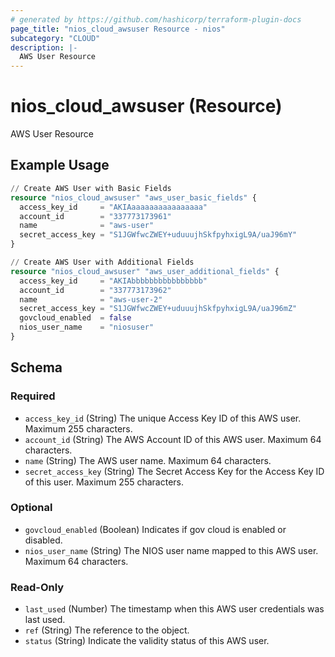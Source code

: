 ```yaml
---
# generated by https://github.com/hashicorp/terraform-plugin-docs
page_title: "nios_cloud_awsuser Resource - nios"
subcategory: "CLOUD"
description: |-
  AWS User Resource
---
```


# nios_cloud_awsuser (Resource)

AWS User Resource

## Example Usage

```terraform
// Create AWS User with Basic Fields
resource "nios_cloud_awsuser" "aws_user_basic_fields" {
  access_key_id     = "AKIAaaaaaaaaaaaaaaaa"
  account_id        = "337773173961"
  name              = "aws-user"
  secret_access_key = "S1JGWfwcZWEY+uduuujhSkfpyhxigL9A/uaJ96mY"
}

// Create AWS User with Additional Fields
resource "nios_cloud_awsuser" "aws_user_additional_fields" {
  access_key_id     = "AKIAbbbbbbbbbbbbbbbb"
  account_id        = "337773173962"
  name              = "aws-user-2"
  secret_access_key = "S1JGWfwcZWEY+uduuujhSkfpyhxigL9A/uaJ96mZ"
  govcloud_enabled  = false
  nios_user_name    = "niosuser"
}
```

<!-- schema generated by tfplugindocs -->
## Schema

### Required

- `access_key_id` (String) The unique Access Key ID of this AWS user. Maximum 255 characters.
- `account_id` (String) The AWS Account ID of this AWS user. Maximum 64 characters.
- `name` (String) The AWS user name. Maximum 64 characters.
- `secret_access_key` (String) The Secret Access Key for the Access Key ID of this user. Maximum 255 characters.

### Optional

- `govcloud_enabled` (Boolean) Indicates if gov cloud is enabled or disabled.
- `nios_user_name` (String) The NIOS user name mapped to this AWS user. Maximum 64 characters.

### Read-Only

- `last_used` (Number) The timestamp when this AWS user credentials was last used.
- `ref` (String) The reference to the object.
- `status` (String) Indicate the validity status of this AWS user.

